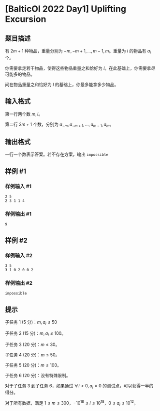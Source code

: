 # [BalticOI 2022 Day1] Uplifting Excursion

## 题目描述

有 $2m+1$ 种物品，重量分别为 $-m,-m+1,\ldots, m-1,m$。重量为 $i$ 的物品有 $a_i$ 个。

你需要拿走若干物品，使得这些物品重量之和恰好为 $l$。在此基础上，你需要拿尽可能多的物品。

问在物品重量之和恰好为 $l$ 的基础上，你最多能拿多少物品。

## 输入格式

第一行两个数 $m,l$。

第二行 $2m+1$ 个数，分别为 $a_{-m},a_{-m+1},\ldots, a_{m-1},a_m$。

## 输出格式

一行一个数表示答案。若不存在方案，输出 `impossible`

## 样例 #1

### 样例输入 #1
```
2 5
2 3 1 1 4
```

### 样例输出 #1

```
9
```

## 样例 #2

### 样例输入 #2
```
3 5
3 1 0 2 0 0 2
```

### 样例输出 #2

```
impossible
```

## 提示

子任务 $1$ ($5$ 分)：$m , a_i≤50$

子任务 $2$ ($15$ 分)：$m , a_i≤100$。

子任务 $3$ ($20$ 分)：$m≤30$。

子任务 $4$ ($20$ 分)：$m ≤50$。

子任务 $5$ ($20$ 分)：$m ≤ 100$。

子任务 $6$ ($20$ 分)：没有特殊限制。

对于子任务 $3$ 到子任务 $6$，如果通过 $\forall i<0,a_i=0$ 的测试点，可以获得一半的得分。

对于所有数据，满足 $1\leq m \leq 300$，$-10^{18}\le l \le 10^{18}$，$0\le a_i\le 10^{12}$。
